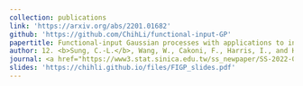 ```yaml
---
collection: publications
link: 'https://arxiv.org/abs/2201.01682'
github: 'https://github.com/ChihLi/functional-input-GP'
papertitle: Functional-input Gaussian processes with applications to inverse scattering problems
author: 12. <b>Sung, C.-L.</b>, Wang, W., Cakoni, F., Harris, I., and Hung, Y. (2024)
journal: <a href="https://www3.stat.sinica.edu.tw/ss_newpaper/SS-2022-0180_na.pdf">Statistica Sinica</a>, 34(4), to appear.
slides: 'https://chihli.github.io/files/FIGP_slides.pdf'
---
```


